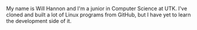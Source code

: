 My name is Will Hannon and I'm a junior in Computer Science at UTK. 
I've cloned and built a lot of Linux programs from GitHub, but I have yet to learn the development side of it.

